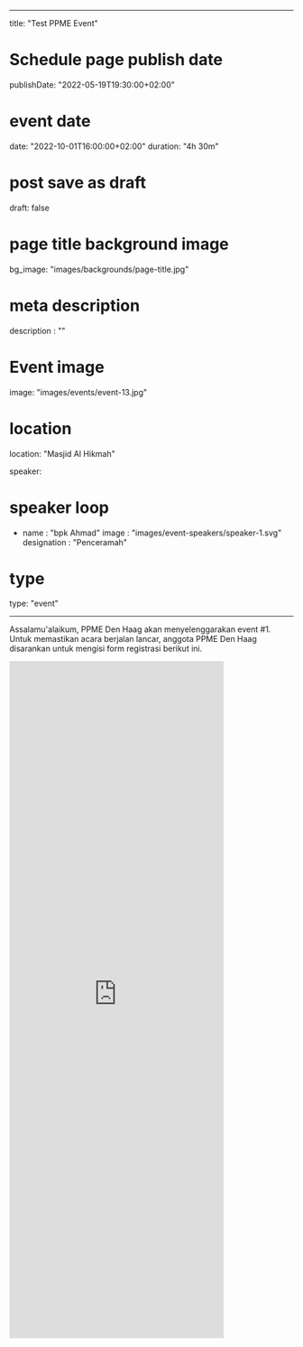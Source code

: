 
---
title: "Test PPME Event"
# Schedule page publish date
publishDate: "2022-05-19T19:30:00+02:00"
# event date
date: "2022-10-01T16:00:00+02:00"
duration: "4h 30m"
# post save as draft
draft: false
# page title background image
bg_image: "images/backgrounds/page-title.jpg"
# meta description
description : ""
# Event image
image: "images/events/event-13.jpg"
# location
location: "Masjid Al Hikmah"

speaker:
  # speaker loop
  - name : "bpk Ahmad"
    image : "images/event-speakers/speaker-1.svg"
    designation : "Penceramah"


# type
type: "event"


---

Assalamu'alaikum,
PPME Den Haag akan menyelenggarakan event #1.
Untuk memastikan acara berjalan lancar, anggota PPME Den Haag disarankan untuk mengisi form registrasi berikut ini.



<iframe src="https://docs.google.com/forms/d/e/1FAIpQLSeHQot8vFhpMsIelqE7lvQfpzkySkdVU_kOc6wJJhSzzu3r3w/viewform?embedded=true" width="380" height="1200" frameborder="0" marginheight="0" marginwidth="0">Loading…</iframe>